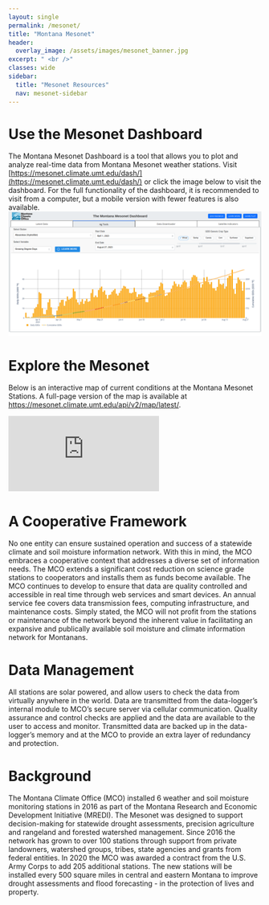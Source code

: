 ```yaml
---
layout: single
permalink: /mesonet/
title: "Montana Mesonet"
header:
  overlay_image: /assets/images/mesonet_banner.jpg
excerpt: " <br />"
classes: wide
sidebar:
  title: "Mesonet Resources"
  nav: mesonet-sidebar
---
```


# Use the Mesonet Dashboard
The Montana Mesonet Dashboard is a tool that allows you to plot and analyze real-time data from Montana Mesonet weather stations. Visit [https://mesonet.climate.umt.edu/dash/](https://mesonet.climate.umt.edu/dash/) or click the image below to visit the dashboard. For the full functionality of the dashboard, it is recommended to visit from a computer, but a mobile version with fewer features is also available.
<a href="https://mesonet.climate.umt.edu/dash/" target="_blank"><img src="/assets/images/dashboard_image.png" alt="image-right" /></a>


# Explore the Mesonet
Below is an interactive map of current conditions at the Montana Mesonet Stations. A full-page version of the map is available at <a href="https://mesonet.climate.umt.edu/api/v2/map/latest/" target="_blank">https://mesonet.climate.umt.edu/api/v2/map/latest/</a>.
<div class=""><iframe class="iframe_size" src="https://mesonet.climate.umt.edu/api/v2/map/latest/" frameborder="0px" float="left" scrolling="no"></iframe></div>

# A Cooperative Framework
No one entity can ensure sustained operation and success of a statewide climate and soil moisture information network. With this in mind, the MCO embraces a cooperative context that addresses a diverse set of information needs. The MCO extends a significant cost reduction on science grade stations to cooperators and installs them as funds become available. The MCO continues to develop to ensure that data are quality controlled and accessible in real time through web services and smart devices. An annual service fee covers data transmission fees, computing infrastructure, and maintenance costs. Simply stated, the MCO will not profit from the stations or maintenance of the network beyond the inherent value in facilitating an expansive and publically available soil moisture and climate information network for Montanans.

# Data Management
All stations are solar powered, and allow users to check the data from virtually anywhere in the world. Data are transmitted from the data-logger’s internal module to MCO’s secure server via cellular communication. Quality assurance and control checks are applied and the data are available to the user to access and monitor. Transmitted data are backed up in the data-logger’s memory and at the MCO to provide an extra layer of redundancy and protection.

# Background
The Montana Climate Office (MCO) installed 6 weather and soil moisture monitoring stations in 2016 as part of the Montana Research and Economic Development Initiative (MREDI). The Mesonet was designed to support decision-making for statewide drought assessments, precision agriculture and rangeland and forested watershed management. Since 2016 the network has grown to over 100 stations through support from private landowners, watershed groups, tribes, state agencies and grants from federal entities. In 2020 the MCO was awarded a contract from the U.S. Army Corps to add 205 additional stations. The new stations will be installed every 500 square miles in central and eastern Montana to improve drought assessments and flood forecasting - in the protection of lives and property.

<!-- # Contact
## Montana Mesonet Manager
Kevin Hyde <br />
W.A. Franke College of Forestry and Conservation <br />
University of Montana <br />
32 Campus Drive <br />
Missoula, MT 59812-5076 <br />
Phone: 406-546-2109 <br />
Email: [kevin.hyde@umontana.edu](mailto:kevin.hyde@umontana.edu) -->